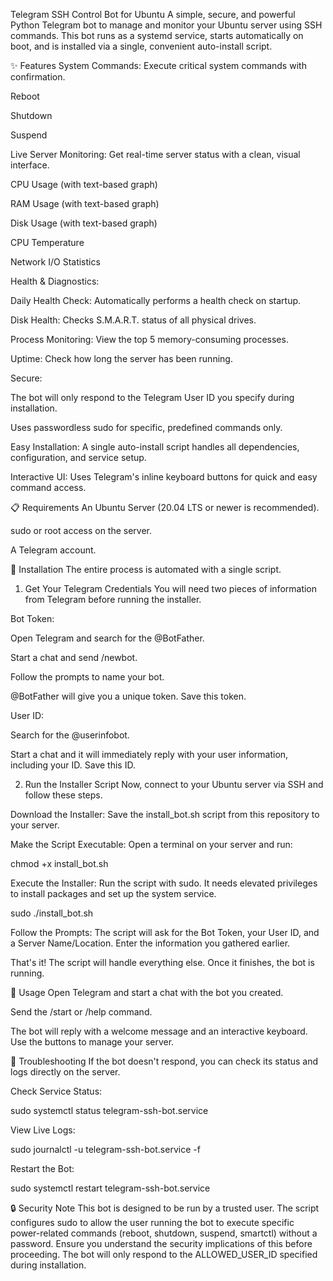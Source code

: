 Telegram SSH Control Bot for Ubuntu
A simple, secure, and powerful Python Telegram bot to manage and monitor your Ubuntu server using SSH commands. This bot runs as a systemd service, starts automatically on boot, and is installed via a single, convenient auto-install script.

✨ Features
System Commands: Execute critical system commands with confirmation.

Reboot

Shutdown

Suspend

Live Server Monitoring: Get real-time server status with a clean, visual interface.

CPU Usage (with text-based graph)

RAM Usage (with text-based graph)

Disk Usage (with text-based graph)

CPU Temperature

Network I/O Statistics

Health & Diagnostics:

Daily Health Check: Automatically performs a health check on startup.

Disk Health: Checks S.M.A.R.T. status of all physical drives.

Process Monitoring: View the top 5 memory-consuming processes.

Uptime: Check how long the server has been running.

Secure:

The bot will only respond to the Telegram User ID you specify during installation.

Uses passwordless sudo for specific, predefined commands only.

Easy Installation: A single auto-install script handles all dependencies, configuration, and service setup.

Interactive UI: Uses Telegram's inline keyboard buttons for quick and easy command access.

📋 Requirements
An Ubuntu Server (20.04 LTS or newer is recommended).

sudo or root access on the server.

A Telegram account.

🚀 Installation
The entire process is automated with a single script.

1. Get Your Telegram Credentials
You will need two pieces of information from Telegram before running the installer.

Bot Token:

Open Telegram and search for the @BotFather.

Start a chat and send /newbot.

Follow the prompts to name your bot.

@BotFather will give you a unique token. Save this token.

User ID:

Search for the @userinfobot.

Start a chat and it will immediately reply with your user information, including your ID. Save this ID.

2. Run the Installer Script
Now, connect to your Ubuntu server via SSH and follow these steps.

Download the Installer:
Save the install_bot.sh script from this repository to your server.

Make the Script Executable:
Open a terminal on your server and run:

chmod +x install_bot.sh

Execute the Installer:
Run the script with sudo. It needs elevated privileges to install packages and set up the system service.

sudo ./install_bot.sh

Follow the Prompts:
The script will ask for the Bot Token, your User ID, and a Server Name/Location. Enter the information you gathered earlier.

That's it! The script will handle everything else. Once it finishes, the bot is running.

🤖 Usage
Open Telegram and start a chat with the bot you created.

Send the /start or /help command.

The bot will reply with a welcome message and an interactive keyboard. Use the buttons to manage your server.

🔧 Troubleshooting
If the bot doesn't respond, you can check its status and logs directly on the server.

Check Service Status:

sudo systemctl status telegram-ssh-bot.service

View Live Logs:

sudo journalctl -u telegram-ssh-bot.service -f

Restart the Bot:

sudo systemctl restart telegram-ssh-bot.service

🔒 Security Note
This bot is designed to be run by a trusted user. The script configures sudo to allow the user running the bot to execute specific power-related commands (reboot, shutdown, suspend, smartctl) without a password. Ensure you understand the security implications of this before proceeding. The bot will only respond to the ALLOWED_USER_ID specified during installation.
